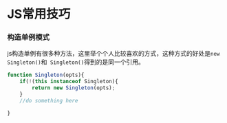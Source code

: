# JS常用技巧

### 构造单例模式
js构造单例有很多种方法，这里举个个人比较喜欢的方式，这种方式的好处是`new Singleton()`和` Singleton()`得到的是同一个引用。

```js
function Singleton(opts){
    if(!(this instanceof Singleton){
        return new Singleton(opts);
    }
    //do something here

}
```

